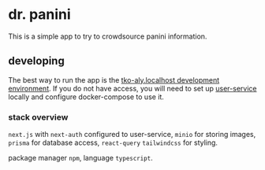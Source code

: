 # dr. panini

This is a simple app to try to crowdsource panini information.

## developing

The best way to run the app is the [tko-aly.localhost development environment](https://github.com/TKOaly/tko-aly.localhost). If you do not have access, you will need to set up [user-service](https://github.com/TKOaly/user-service/) locally and configure docker-compose to use it.

### stack overview

`next.js` with `next-auth` configured to user-service, `minio` for storing images, `prisma` for database access, `react-query` `tailwindcss` for styling.

package manager `npm`, language `typescript`.
